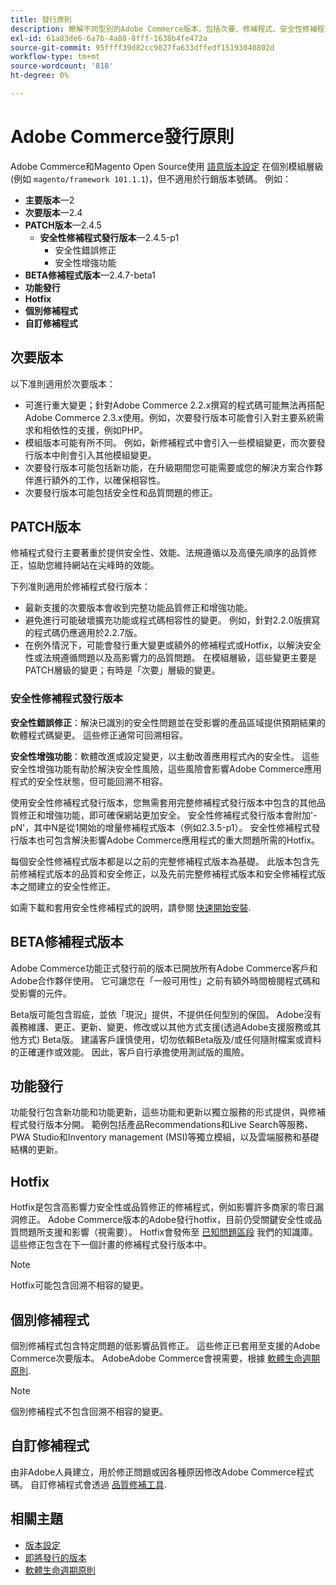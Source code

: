 ```yaml
---
title: 發行原則
description: 瞭解不同型別的Adobe Commerce版本，包括次要、修補程式、安全性修補程式、功能、Hotfix、個別修補程式和自訂修補程式。
exl-id: 61a83de6-6a7b-4a88-8fff-1638b4fe472a
source-git-commit: 95ffff39d82cc9027fa633dffedf15193040802d
workflow-type: tm+mt
source-wordcount: '818'
ht-degree: 0%

---
```


# Adobe Commerce發行原則

Adobe Commerce和Magento Open Source使用 [語意版本設定](https://semver.org/) 在個別模組層級(例如 `magento/framework 101.1.1`)，但不適用於行銷版本號碼。 例如：

- **主要版本**—2
- **次要版本**—2.4
- **PATCH版本**—2.4.5
   - **安全性修補程式發行版本**—2.4.5-p1
      - 安全性錯誤修正
      - 安全性增強功能
- **BETA修補程式版本**—2.4.7-beta1
- **功能發行**
- **Hotfix**
- **個別修補程式**
- **自訂修補程式**

## 次要版本

以下准則適用於次要版本：

- 可進行重大變更；針對Adobe Commerce 2.2.x撰寫的程式碼可能無法再搭配Adobe Commerce 2.3.x使用。例如，次要發行版本可能會引入對主要系統需求和相依性的支援，例如PHP。
- 模組版本可能有所不同。 例如，新修補程式中會引入一些模組變更，而次要發行版本中則會引入其他模組變更。
- 次要發行版本可能包括新功能，在升級期間您可能需要或您的解決方案合作夥伴進行額外的工作，以確保相容性。
- 次要發行版本可能包括安全性和品質問題的修正。

## PATCH版本

修補程式發行主要著重於提供安全性、效能、法規遵循以及高優先順序的品質修正，協助您維持網站在尖峰時的效能。

下列准則適用於修補程式發行版本：

- 最新支援的次要版本會收到完整功能品質修正和增強功能。
- 避免進行可能破壞擴充功能或程式碼相容性的變更。 例如，針對2.2.0版撰寫的程式碼仍應適用於2.2.7版。
- 在例外情況下，可能會發行重大變更或額外的修補程式或Hotfix，以解決安全性或法規遵循問題以及高影響力的品質問題。 在模組層級，這些變更主要是PATCH層級的變更；有時是「次要」層級的變更。

### 安全性修補程式發行版本

**安全性錯誤修正**：解決已識別的安全性問題並在受影響的產品區域提供預期結果的軟體程式碼變更。 這些修正通常可回溯相容。

**安全性增強功能**：軟體改進或設定變更，以主動改善應用程式內的安全性。 這些安全性增強功能有助於解決安全性風險，這些風險會影響Adobe Commerce應用程式的安全性狀態，但可能回溯不相容。

使用安全性修補程式發行版本，您無需套用完整修補程式發行版本中包含的其他品質修正和增強功能，即可確保網站更加安全。 安全性修補程式發行版本會附加&#39;-pN&#39;，其中N是從1開始的增量修補程式版本（例如2.3.5-p1）。 安全性修補程式發行版本也可包含解決影響Adobe Commerce應用程式的重大問題所需的Hotfix。

每個安全性修補程式版本都是以之前的完整修補程式版本為基礎。 此版本包含先前修補程式版本的品質和安全修正，以及先前完整修補程式版本和安全修補程式版本之間建立的安全性修正。

如需下載和套用安全性修補程式的說明，請參閱 [快速開始安裝](../installation/composer.md#example---security-patch).

## BETA修補程式版本

Adobe Commerce功能正式發行前的版本已開放所有Adobe Commerce客戶和Adobe合作夥伴使用。 它可讓您在「一般可用性」之前有額外時間檢閱程式碼和受影響的元件。

Beta版可能包含瑕疵，並依「現況」提供，不提供任何型別的保固。 Adobe沒有義務維護、更正、更新、變更、修改或以其他方式支援(透過Adobe支援服務或其他方式) Beta版。 建議客戶謹慎使用，切勿依賴Beta版及/或任何隨附檔案或資料的正確運作或效能。 因此，客戶自行承擔使用測試版的風險。

## 功能發行

功能發行包含新功能和功能更新，這些功能和更新以獨立服務的形式提供，與修補程式發行版本分開。 範例包括產品Recommendations和Live Search等服務、PWA Studio和Inventory management (MSI)等獨立模組，以及雲端服務和基礎結構的更新。

## Hotfix

Hotfix是包含高影響力安全性或品質修正的修補程式，例如影響許多商家的零日漏洞修正。 Adobe Commerce版本的Adobe發行hotfix，目前仍受關鍵安全性或品質問題所支援和影響（視需要）。 Hotfix會發佈至 [已知問題區段](https://support.magento.com/hc/en-us/sections/360003869892-Known-issues-patches-attached-) 我們的知識庫。 這些修正包含在下一個計畫的修補程式發行版本中。

>[!NOTE]
>
>Hotfix可能包含回溯不相容的變更。

## 個別修補程式

個別修補程式包含特定問題的低影響品質修正。 這些修正已套用至支援的Adobe Commerce次要版本。 AdobeAdobe Commerce會視需要，根據 [軟體生命週期原則](https://www.adobe.com/content/dam/cc/en/legal/terms/enterprise/pdfs/Adobe-Commerce-Software-Lifecycle-Policy.pdf).

>[!NOTE]
>
>個別修補程式不包含回溯不相容的變更。

## 自訂修補程式

由非Adobe人員建立，用於修正問題或因各種原因修改Adobe Commerce程式碼。 自訂修補程式會透過 [品質修補工具](https://experienceleague.adobe.com/docs/commerce-operations/tools/quality-patches-tool/usage.html).

## 相關主題

- [版本設定](https://developer.adobe.com/commerce/php/development/versioning/)
- [即將發行的版本](schedule.md)
- [軟體生命週期原則](https://www.adobe.com/content/dam/cc/en/legal/terms/enterprise/pdfs/Adobe-Commerce-Software-Lifecycle-Policy.pdf)
